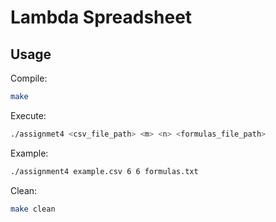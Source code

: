 # Lambda Spreadsheet

## Usage

Compile:

```bash
make
```

Execute:

```bash
./assignmet4 <csv_file_path> <m> <n> <formulas_file_path>
```

Example:

```bash
./assignment4 example.csv 6 6 formulas.txt
```

Clean:

```bash
make clean
```
